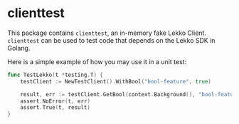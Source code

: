 
# clienttest

This package contains `clienttest`, an in-memory fake Lekko Client. `clienttest` can be used to test code that depends on the Lekko SDK in Golang.

Here is a simple example of how you may use it in a unit test:

```go
func TestLekko(t *testing.T) {
	testClient := NewTestClient().WithBool("bool-feature", true)

	result, err := testClient.GetBool(context.Background(), "bool-feature")
	assert.NoError(t, err)
	assert.True(t, result)
}
```
